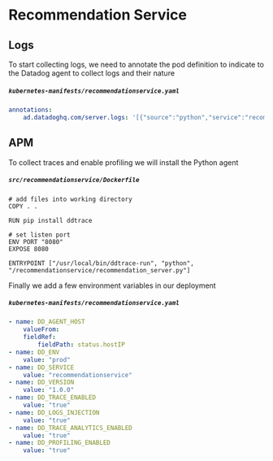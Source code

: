 Recommendation Service
========================

## Logs

To start collecting logs, we need to annotate the pod definition to indicate to the Datadog agent to collect logs and their nature

##### **`kubernetes-manifests/recommendationservice.yaml`**
```yaml
annotations:
    ad.datadoghq.com/server.logs: '[{"source":"python","service":"recommendationservice", "sourcecategory":"sourcecode", "file":"file"}]'
```

## APM

To collect traces and enable profiling we will install the Python agent

##### **`src/recommendationservice/Dockerfile`**
```docker
# add files into working directory
COPY . .

RUN pip install ddtrace

# set listen port
ENV PORT "8080"
EXPOSE 8080

ENTRYPOINT ["/usr/local/bin/ddtrace-run", "python", "/recommendationservice/recommendation_server.py"]
```

Finally we add a few environment variables in our deployment

##### **`kubernetes-manifests/recommendationservice.yaml`**
```yaml
- name: DD_AGENT_HOST
    valueFrom:
    fieldRef:
        fieldPath: status.hostIP
- name: DD_ENV
    value: "prod"
- name: DD_SERVICE
    value: "recommendationservice"
- name: DD_VERSION
    value: "1.0.0"
- name: DD_TRACE_ENABLED
    value: "true"
- name: DD_LOGS_INJECTION
    value: "true"
- name: DD_TRACE_ANALYTICS_ENABLED
    value: "true"
- name: DD_PROFILING_ENABLED
    value: "true"
```